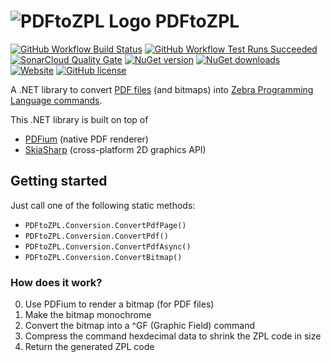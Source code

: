 # ![PDFtoZPL Logo](https://raw.githubusercontent.com/sungaila/PDFtoZPL/master/Icon_64.png) PDFtoZPL

[![GitHub Workflow Build Status](https://img.shields.io/github/actions/workflow/status/sungaila/PDFtoZPL/dotnet.yml?event=push&style=flat-square&logo=github&logoColor=white)](https://github.com/sungaila/PDFtoZPL/actions/workflows/dotnet.yml)
[![GitHub Workflow Test Runs Succeeded](https://img.shields.io/badge/dynamic/json?url=https%3A%2F%2Fgist.githubusercontent.com%2Fsungaila%2F47230c16cb63a1be5b5604830579714d%2Fraw&query=%24.stats.runs_succ&suffix=%20passed&style=flat-square&logo=github&logoColor=white&label=tests&color=45cc11)](https://github.com/sungaila/PDFtoZPL/actions/workflows/dotnet.yml)
[![SonarCloud Quality Gate](https://img.shields.io/sonar/quality_gate/sungaila_PDFtoZPL?server=https%3A%2F%2Fsonarcloud.io&style=flat-square&logo=sonarcloud&logoColor=white)](https://sonarcloud.io/project/overview?id=sungaila_PDFtoZPL)
[![NuGet version](https://img.shields.io/nuget/v/PDFtoZPL.svg?style=flat-square&logo=nuget&logoColor=white)](https://www.nuget.org/packages/PDFtoZPL/)
[![NuGet downloads](https://img.shields.io/nuget/dt/PDFtoZPL.svg?style=flat-square&logo=nuget&logoColor=white)](https://www.nuget.org/packages/PDFtoZPL/)
[![Website](https://img.shields.io/website?up_message=online&down_message=offline&url=https%3A%2F%2Fwww.sungaila.de%2FPDFtoZPL%2F&style=flat-square&label=website)](https://www.sungaila.de/PDFtoZPL/)
[![GitHub license](https://img.shields.io/github/license/sungaila/PDFtoZPL?style=flat-square)](https://github.com/sungaila/PDFtoZPL/blob/master/LICENSE)

A .NET library to convert [PDF files](https://en.wikipedia.org/wiki/PDF) (and bitmaps) into [Zebra Programming Language commands](https://en.wikipedia.org/wiki/Zebra_(programming_language)).

This .NET library is built on top of
* [PDFium](https://pdfium.googlesource.com/pdfium/) (native PDF renderer)
* [SkiaSharp](https://github.com/mono/SkiaSharp) (cross-platform 2D graphics API)

## Getting started
Just call one of the following static methods:
* `PDFtoZPL.Conversion.ConvertPdfPage()`
* `PDFtoZPL.Conversion.ConvertPdf()`
* `PDFtoZPL.Conversion.ConvertPdfAsync()`
* `PDFtoZPL.Conversion.ConvertBitmap()`

### How does it work?
0. Use PDFium to render a bitmap (for PDF files)
1. Make the bitmap monochrome
2. Convert the bitmap into a ^GF (Graphic Field) command
3. Compress the command hexdecimal data to shrink the ZPL code in size
4. Return the generated ZPL code